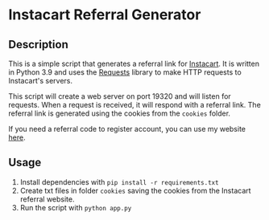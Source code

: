 # Instacart Referral Generator
## Description
This is a simple script that generates a referral link for [Instacart](https://www.instacart.com/store/referrals). It is written in Python 3.9 and uses the [Requests](https://requests.readthedocs.io/en/master/) library to make HTTP requests to Instacart's servers.

This script will create a web server on port 19320 and will listen for requests. When a request is received, it will respond with a referral link. The referral link is generated using the cookies from the `cookies` folder.

If you need a referral code to register account, you can use my website [here](https://instcart.sdaewrcawre.com/).
## Usage
1. Install dependencies with `pip install -r requirements.txt`
2. Create txt files in folder `cookies` saving the cookies from the Instacart referral website.
3. Run the script with `python app.py`
